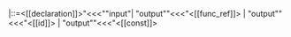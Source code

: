 |::=<[[declaration]]>"<<<""input"| "output""<<<"<[[func_ref]]> | "output""<<<"<[[id]]> | "output""<<<"<[[const]]>